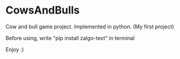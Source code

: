 # CowsAndBulls
Cow and bull game project. Implemented in python. (My first project)

Before using, write "pip install zalgo-text" in terminal

Enjoy :)
